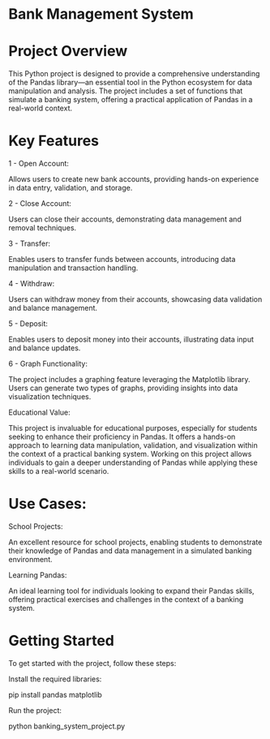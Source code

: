 # Bank Management System

# Project Overview

This Python project is designed to provide a comprehensive understanding of the Pandas library—an essential tool in the Python ecosystem for data manipulation and analysis. The project includes a set of functions that simulate a banking system, offering a practical application of Pandas in a real-world context.

# Key Features
1 - Open Account:

Allows users to create new bank accounts, providing hands-on experience in data entry, validation, and storage.


2 - Close Account:

Users can close their accounts, demonstrating data management and removal techniques.


3 - Transfer:

Enables users to transfer funds between accounts, introducing data manipulation and transaction handling.


4 - Withdraw:

Users can withdraw money from their accounts, showcasing data validation and balance management.


5 - Deposit:

Enables users to deposit money into their accounts, illustrating data input and balance updates.


6 - Graph Functionality:

The project includes a graphing feature leveraging the Matplotlib library. Users can generate two types of graphs, providing insights into data visualization techniques.


Educational Value:

This project is invaluable for educational purposes, especially for students seeking to enhance their proficiency in Pandas. It offers a hands-on approach to learning data manipulation, validation, and visualization within the context of a practical banking system. Working on this project allows individuals to gain a deeper understanding of Pandas while applying these skills to a real-world scenario.

# Use Cases:


School Projects:

An excellent resource for school projects, enabling students to demonstrate their knowledge of Pandas and data management in a simulated banking environment.


Learning Pandas:

An ideal learning tool for individuals looking to expand their Pandas skills, offering practical exercises and challenges in the context of a banking system.


# Getting Started


To get started with the project, follow these steps:

Install the required libraries:

pip install pandas matplotlib


Run the project:

python banking_system_project.py
